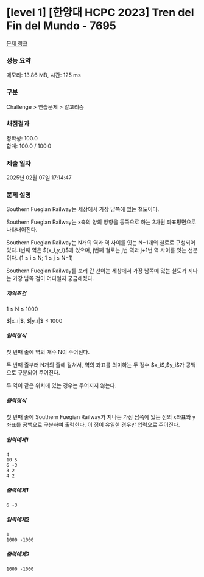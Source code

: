 # [level 1] [한양대 HCPC 2023] Tren del Fin del Mundo - 7695 

[문제 링크](https://softeer.ai/practice/7695) 

### 성능 요약

메모리: 13.86 MB, 시간: 125 ms

### 구분

Challenge > 연습문제 > 알고리즘

### 채점결과

정확성: 100.0<br/>합계: 100.0 / 100.0

### 제출 일자

2025년 02월 07일 17:14:47

### 문제 설명

<p>Southern Fuegian Railway는 세상에서 가장 남쪽에 있는 철도이다.</p>

<p>Southern Fuegian Railway는 x축의 양의 방향을 동쪽으로 하는 2차원 좌표평면으로 나타내어진다.</p>

<p>Southern Fuegian Railway는 N개의 역과 역 사이를 잇는 N−1개의 철로로 구성되어 있다. i번째 역은 $(x_i,y_i)$에 있으며, j번째 철로는 j번 역과 j+1번 역 사이를 잇는 선분이다. (1 ≤ i ≤ N; 1 ≤ j ≤ N−1) </p>

<p>Southern Fuegian Railway를 보러 간 선아는 세상에서 가장 남쪽에 있는 철도가 지나는 가장 남쪽 점이 어디일지 궁금해졌다.</p>

<h5>제약조건</h5>

<p>1 ≤ N ≤ 1000</p>
<p>$|x_i|$, $|y_i|$ ≤ 1000</p>

<h5>입력형식</h5>

<p>첫 번째 줄에 역의 개수 N이 주어진다.</p>
<p>두 번째 줄부터 N개의 줄에 걸쳐서, 역의 좌표를 의미하는 두 정수 $x_i$,$y_i$가 공백으로 구분되어 주어진다.</p>
<p>두 역이 같은 위치에 있는 경우는 주어지지 않는다.</p>

<h5>출력형식</h5>

<p>첫 번째 줄에 Southern Fuegian Railway가 지나는 가장 남쪽에 있는 점의 x좌표와 y좌표를 공백으로 구분하여 출력한다. 이 점이 유일한 경우만 입력으로 주어진다.</p>

<h5>입력예제1</h5>

```
4
10 5
6 -3
3 2
4 2
```

<h5>출력예제1</h5>

```
6 -3
```

<h5>입력예제2</h5>

```
1
1000 -1000
```

<h5>출력예제2</h5>

```
1000 -1000
```